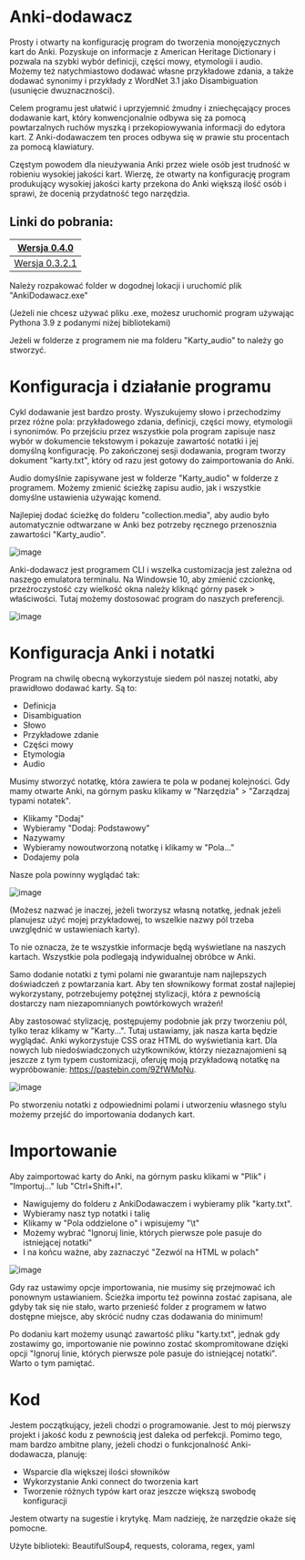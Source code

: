 # Anki-dodawacz

Prosty i otwarty na konfigurację program do tworzenia monojęzycznych kart do Anki.
Pozyskuje on informacje z American Heritage Dictionary i pozwala na szybki wybór definicji, części mowy, etymologii i audio.
Możemy też natychmiastowo dodawać własne przykładowe zdania, a także dodawać synonimy i przykłady z WordNet 3.1 jako Disambiguation (usunięcie dwuznaczności).

Celem programu jest ułatwić i uprzyjemnić żmudny i zniechęcający proces dodawanie kart,
który konwencjonalnie odbywa się za pomocą powtarzalnych ruchów myszką i przekopiowywania
informacji do edytora kart. Z Anki-dodawaczem ten proces odbywa się w prawie stu procentach
za pomocą klawiatury.

Częstym powodem dla nieużywania Anki przez wiele osób jest trudność w robieniu wysokiej jakości kart. 
Wierzę, że otwarty na konfigurację program produkujący wysokiej jakości karty przekona do Anki większą ilość osób i sprawi, że docenią przydatność tego narzędzia.

## Linki do pobrania:

| [Wersja 0.4.0 ](https://github.com/funky-trellis/anki-dodawacz/releases/download/v0.4.0/AnkiDodawacz_v0_4_0.zip) |
|-
| [Wersja 0.3.2.1 ](https://github.com/funky-trellis/anki-dodawacz/releases/download/v0.3.2.1/AnkiDodawacz.zip) |



Należy rozpakować folder w dogodnej lokacji i uruchomić plik "AnkiDodawacz.exe"

(Jeżeli nie chcesz używać pliku .exe, możesz uruchomić program używając Pythona 3.9 z podanymi niżej bibliotekami)

Jeżeli w folderze z programem nie ma folderu "Karty_audio" to należy go stworzyć.

# Konfiguracja i działanie programu

Cykl dodawanie jest bardzo prosty.
Wyszukujemy słowo i przechodzimy przez różne pola: przykładowego zdania, definicji, części mowy, etymologii i synonimów.
Po przejściu przez wszystkie pola program zapisuje nasz wybór w dokumencie tekstowym i pokazuje zawartość notatki i jej domyślną konfigurację.
Po zakończonej sesji dodawania, program tworzy dokument "karty.txt", który od razu jest gotowy do zaimportowania do Anki.

Audio domyślnie zapisywane jest w folderze "Karty_audio" w folderze z programem.
Możemy zmienić ścieżkę zapisu audio, jak i wszystkie domyślne ustawienia używając komend.

Najlepiej dodać ścieżkę do folderu "collection.media", aby audio było automatycznie odtwarzane w Anki bez potrzeby ręcznego przenosznia zawartości "Karty_audio".

![image](https://user-images.githubusercontent.com/82805891/115930678-2fd71900-a48a-11eb-9163-4abfba9c1df9.png)

Anki-dodawacz jest programem CLI i wszelka customizacja jest zależna od naszego emulatora terminalu.
Na Windowsie 10, aby zmienić czcionkę, przeźroczystość czy wielkość okna należy kliknąć górny pasek > właściwości.
Tutaj możemy dostosować program do naszych preferencji.

![image](https://user-images.githubusercontent.com/82805891/116147106-999c3080-a6df-11eb-85ec-40de05b43a90.png)

# Konfiguracja Anki i notatki

Program na chwilę obecną wykorzystuje siedem pól naszej notatki, aby prawidłowo dodawać karty.
Są to:
- Definicja
- Disambiguation
- Słowo
- Przykładowe zdanie
- Części mowy
- Etymologia
- Audio

Musimy stworzyć notatkę, która zawiera te pola w podanej kolejności.
Gdy mamy otwarte Anki, na górnym pasku klikamy w "Narzędzia" > "Zarządzaj typami notatek".
- Klikamy "Dodaj"
- Wybieramy "Dodaj: Podstawowy"
- Nazywamy
- Wybieramy nowoutworzoną notatkę i klikamy w "Pola..."
- Dodajemy pola

Nasze pola powinny wyglądać tak:

![image](https://user-images.githubusercontent.com/82805891/116594831-f0de1300-a922-11eb-8af7-65688c721c8d.png)

(Możesz nazwać je inaczej, jeżeli tworzysz własną notatkę, jednak jeżeli planujesz użyć mojej przykładowej,
to wszelkie nazwy pól trzeba uwzględnić w ustawieniach karty).

To nie oznacza, że te wszystkie informacje będą wyświetlane na naszych kartach.
Wszystkie pola podlegają indywidualnej obróbce w Anki.

Samo dodanie notatki z tymi polami nie gwarantuje nam najlepszych doświadczeń z powtarzania kart.
Aby ten słownikowy format został najlepiej wykorzystany, potrzebujemy potężnej stylizacji, która z pewnością
dostarczy nam niezapomnianych powtórkowych wrażeń!

Aby zastosować stylizację, postępujemy podobnie jak przy tworzeniu pól, tylko teraz klikamy w "Karty...".
Tutaj ustawiamy, jak nasza karta będzie wyglądać. Anki wykorzystuje CSS oraz HTML do wyświetlania kart.
Dla nowych lub niedoświadczonych użytkowników, którzy niezaznajomieni są jeszcze z tym typem customizacji,
oferuję moją przykładową notatkę na wypróbowanie:
https://pastebin.com/9ZfWMpNu.
 

![image](https://user-images.githubusercontent.com/82805891/115956831-67cc7380-a4ff-11eb-8648-7a6599e45c1f.png)

Po stworzeniu notatki z odpowiednimi polami i utworzeniu własnego stylu możemy przejść do importowania dodanych kart.


# Importowanie

Aby zaimportować karty do Anki, na górnym pasku klikami w "Plik" i "Importuj..." lub "Ctrl+Shift+I".
- Nawigujemy do folderu z AnkiDodawaczem i wybieramy plik "karty.txt".
- Wybieramy nasz typ notatki i talię
- Klikamy w "Pola oddzielone o" i wpisujemy "\t"
- Możemy wybrać "Ignoruj linie, których pierwsze pole pasuje do istniejącej notatki"
- I na końcu ważne, aby zaznaczyć "Zezwól na HTML w polach"

![image](https://user-images.githubusercontent.com/82805891/116596638-e886d780-a924-11eb-8e82-b7d789151486.png)

Gdy raz ustawimy opcje importowania, nie musimy się przejmować ich ponownym ustawianiem.
Ścieżka importu też powinna zostać zapisana, ale gdyby tak się nie stało, warto przenieść folder z programem w łatwo dostępne miejsce,
aby skrócić nudny czas dodawania do minimum!

Po dodaniu kart możemy usunąć zawartość pliku "karty.txt", jednak gdy zostawimy go, importowanie
nie powinno zostać skompromitowane dzięki opcji "Ignoruj linie, których pierwsze pole pasuje do istniejącej notatki".
Warto o tym pamiętać.

# Kod

Jestem początkujący, jeżeli chodzi o programowanie. Jest to mój pierwszy projekt i jakość kodu z pewnością jest daleka od perfekcji.
Pomimo tego, mam bardzo ambitne plany, jeżeli chodzi o funkcjonalność Anki-dodawacza, planuję:
- Wsparcie dla większej ilości słowników
- Wykorzystanie Anki connect do tworzenia kart
- Tworzenie różnych typów kart oraz jeszcze większą swobodę konfiguracji

Jestem otwarty na sugestie i krytykę.
Mam nadzieję, że narzędzie okaże się pomocne.


Użyte biblioteki: BeautifulSoup4, requests, colorama, regex, yaml
